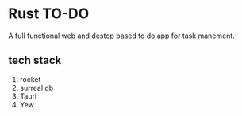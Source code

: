# Rust TO-DO
A full functional web and destop based to do app for task manement.

## tech stack
1. rocket
2. surreal db
3. Tauri
4. Yew